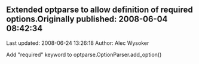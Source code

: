 ## Extended optparse to allow definition of required options.Originally published: 2008-06-04 08:42:34 
Last updated: 2008-06-24 13:26:18 
Author: Alec Wysoker 
 
Add "required" keyword to optparse.OptionParser.add_option()